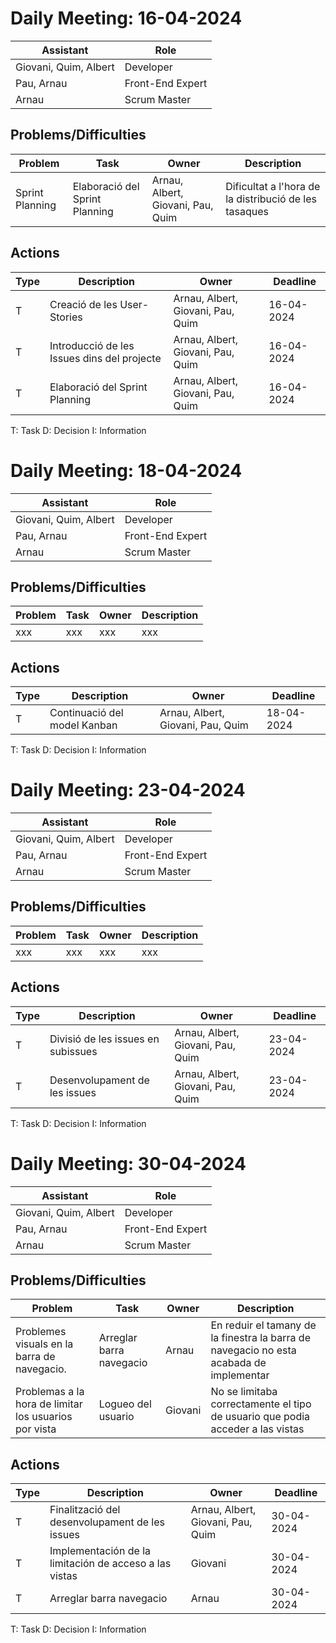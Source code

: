 # Daily Meeting: 16-04-2024

| Assistant             | Role  |  
|-----------------------|---|
| Giovani, Quim, Albert | Developer  |   
| Pau, Arnau            |  Front-End Expert |  
| Arnau                 |  Scrum Master |  

## Problems/Difficulties
| Problem         | Task                           | Owner                             | Description                                                                  |
|-----------------|--------------------------------|-----------------------------------|------------------------------------------------------------------------------|
| Sprint Planning | Elaboració del Sprint Planning | Arnau, Albert, Giovani, Pau, Quim | Dificultat a l'hora de la distribució de les tasaques  |

## Actions
| Type | Description                                 | Owner                             | Deadline   |
|------|---------------------------------------------|-----------------------------------|------------|
| T    | Creació de les User-Stories                 | Arnau, Albert, Giovani, Pau, Quim | 16-04-2024 |
| T    | Introducció de les Issues dins del projecte | Arnau, Albert, Giovani, Pau, Quim | 16-04-2024 |
| T    | Elaboració del Sprint Planning              | Arnau, Albert, Giovani, Pau, Quim | 16-04-2024 |


T: Task
D: Decision
I: Information



# Daily Meeting: 18-04-2024

| Assistant             | Role  |  
|-----------------------|---|
| Giovani, Quim, Albert | Developer  |   
| Pau, Arnau            |  Front-End Expert |  
| Arnau                 |  Scrum Master |  

## Problems/Difficulties
| Problem | Task | Owner | Description |
|---------|------|-------|-------------|
| xxx     | xxx  | xxx   | xxx         |

## Actions
| Type | Description                  | Owner                             | Deadline   |
|------|------------------------------|-----------------------------------|------------|
| T    | Continuació del model Kanban | Arnau, Albert, Giovani, Pau, Quim | 18-04-2024 |


T: Task
D: Decision
I: Information



# Daily Meeting: 23-04-2024

| Assistant             | Role  |  
|-----------------------|---|
| Giovani, Quim, Albert | Developer  |   
| Pau, Arnau            |  Front-End Expert |  
| Arnau                 |  Scrum Master |  

## Problems/Difficulties
| Problem                               | Task | Owner | Description |
|---------------------------------------|------|-------|-------------|
| xxx     | xxx  | xxx   | xxx         |

## Actions
| Type | Description                        | Owner                             | Deadline   |
|------|------------------------------------|-----------------------------------|------------|
| T    | Divisió de les issues en subissues | Arnau, Albert, Giovani, Pau, Quim | 23-04-2024 |
| T    | Desenvolupament de les issues      | Arnau, Albert, Giovani, Pau, Quim | 23-04-2024 |


T: Task
D: Decision
I: Information



# Daily Meeting: 30-04-2024

| Assistant             | Role  |  
|-----------------------|---|
| Giovani, Quim, Albert | Developer  |   
| Pau, Arnau            |  Front-End Expert |  
| Arnau                 |  Scrum Master |  

## Problems/Difficulties
| Problem | Task | Owner | Description |
|---------|------|-------|-------------|
| Problemes visuals en la barra de navegacio.     | Arreglar barra navegacio  | Arnau   | En reduir el tamany de la finestra la barra de navegacio no esta acabada de implementar         |
| Problemas a la hora de limitar los usuarios por vista     | Logueo del usuario  | Giovani   | No se limitaba correctamente el tipo de usuario que podia acceder a las vistas         |

## Actions
| Type | Description                                    | Owner                             | Deadline   |
|------|------------------------------------------------|-----------------------------------|------------|
| T    | Finalització del desenvolupament de les issues | Arnau, Albert, Giovani, Pau, Quim | 30-04-2024 |
| T    | Implementación de la limitación de acceso a las vistas | Giovani | 30-04-2024 |
| T    | Arreglar barra navegacio | Arnau | 30-04-2024 |


T: Task
D: Decision
I: Information
